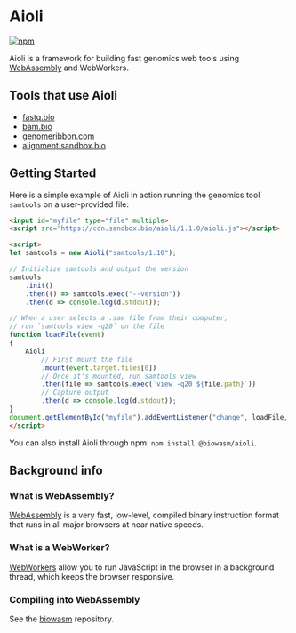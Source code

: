 # Aioli

[![npm](https://img.shields.io/npm/v/@biowasm/aioli)](https://www.npmjs.com/package/@biowasm/aioli)

Aioli is a framework for building fast genomics web tools using [WebAssembly](https://developer.mozilla.org/en-US/docs/WebAssembly) and WebWorkers.

## Tools that use Aioli

- [fastq.bio](https://github.com/robertaboukhalil/fastq.bio)
- [bam.bio](https://github.com/robertaboukhalil/bam.bio)
- [genomeribbon.com](https://github.com/MariaNattestad/Ribbon)
- [alignment.sandbox.bio](https://github.com/robertaboukhalil/alignment-sandbox)

## Getting Started

Here is a simple example of Aioli in action running the genomics tool `samtools` on a user-provided file:

```html
<input id="myfile" type="file" multiple>
<script src="https://cdn.sandbox.bio/aioli/1.1.0/aioli.js"></script>

<script>
let samtools = new Aioli("samtools/1.10");

// Initialize samtools and output the version
samtools
    .init()
    .then(() => samtools.exec("--version"))
    .then(d => console.log(d.stdout));

// When a user selects a .sam file from their computer,
// run `samtools view -q20` on the file
function loadFile(event)
{
    Aioli
        // First mount the file
        .mount(event.target.files[0])
        // Once it's mounted, run samtools view
        .then(file => samtools.exec(`view -q20 ${file.path}`))
        // Capture output
        .then(d => console.log(d.stdout));
}
document.getElementById("myfile").addEventListener("change", loadFile, false);
</script>
```

You can also install Aioli through npm: `npm install @biowasm/aioli`.


## Background info

### What is WebAssembly?
[WebAssembly](https://developer.mozilla.org/en-US/docs/WebAssembly) is a very fast, low-level, compiled binary instruction format that runs in all major browsers at near native speeds.

### What is a WebWorker?
[WebWorkers](https://developer.mozilla.org/en-US/docs/Web/API/Web_Workers_API) allow you to run JavaScript in the browser in a background thread, which keeps the browser responsive.

### Compiling into WebAssembly
See the [biowasm](https://github.com/biowasm/biowasm/) repository.
